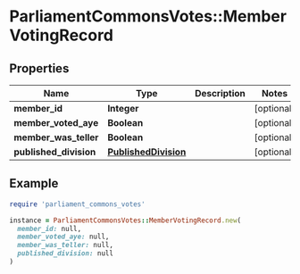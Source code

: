 # ParliamentCommonsVotes::MemberVotingRecord

## Properties

| Name | Type | Description | Notes |
| ---- | ---- | ----------- | ----- |
| **member_id** | **Integer** |  | [optional] |
| **member_voted_aye** | **Boolean** |  | [optional] |
| **member_was_teller** | **Boolean** |  | [optional] |
| **published_division** | [**PublishedDivision**](PublishedDivision.md) |  | [optional] |

## Example

```ruby
require 'parliament_commons_votes'

instance = ParliamentCommonsVotes::MemberVotingRecord.new(
  member_id: null,
  member_voted_aye: null,
  member_was_teller: null,
  published_division: null
)
```

